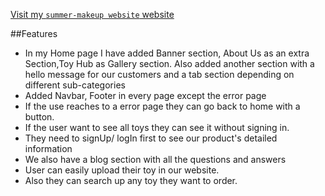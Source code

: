 [Visit my `summer-makeup website` website](https://summer-camp-client-9557f.web.app/)

##Features
+ In my Home page I have added Banner section, About Us as an extra Section,Toy Hub as Gallery section. Also added another section with a hello message for our customers and a tab section depending on different sub-categories
+ Added Navbar, Footer in every page except the error page
+ If the use reaches to a error page they can go back to home with a button.
+ If the user want to see all toys they can see it without signing in.
+ They need to signUp/ logIn first to see our product's detailed information
+ We also have a blog section with all the questions and answers
+ User can easily upload their toy in our website.
+ Also they can search up any toy they want to order.